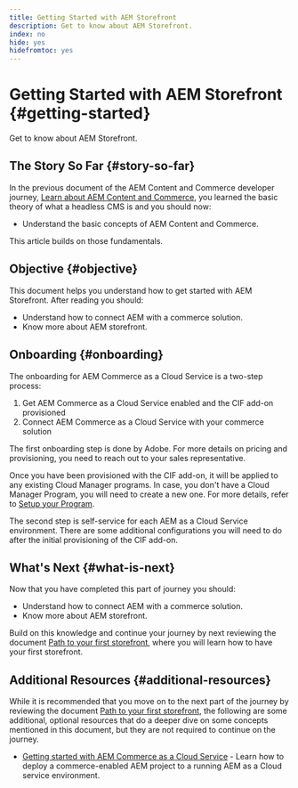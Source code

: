 ```yaml
---
title: Getting Started with AEM Storefront
description: Get to know about AEM Storefront.
index: no
hide: yes
hidefromtoc: yes
---
```

# Getting Started with AEM Storefront {#getting-started}

Get to know about AEM Storefront.

## The Story So Far {#story-so-far}

In the previous document of the AEM Content and Commerce developer journey, [Learn about AEM Content and Commerce](learn-about.md), you learned the basic theory of what a headless CMS is and you should now:

* Understand the basic concepts of AEM Content and Commerce.

This article builds on those fundamentals.

## Objective {#objective}

This document helps you understand how to get started with AEM Storefront. After reading you should:

* Understand how to connect AEM with a commerce solution.
* Know more about AEM storefront.

## Onboarding {#onboarding}

The onboarding for AEM Commerce as a Cloud Service is a two-step process:

1. Get AEM Commerce as a Cloud Service enabled and the CIF add-on provisioned
2. Connect AEM Commerce as a Cloud Service with your commerce solution

The first onboarding step is done by Adobe. For more details on pricing and provisioning, you need to reach out to your sales representative.

Once you have been provisioned with the CIF add-on, it will be applied to any existing Cloud Manager programs. In case, you don't have a Cloud Manager Program, you will need to create a new one. For more details, refer to [Setup your Program](https://experienceleague.adobe.com/docs/experience-manager-cloud-manager/using/getting-started/setting-up-program.html).

The second step is self-service for each AEM as a Cloud Service environment. There are some additional configurations you will need to do after the initial provisioning of the CIF add-on.

## What's Next {#what-is-next}

Now that you have completed this part of journey you should:

* Understand how to connect AEM with a commerce solution.
* Know more about AEM storefront.

Build on this knowledge and continue your journey by next reviewing the document [Path to your first storefront](first-storefront.md), where you will learn how to have your first storefront.

## Additional Resources {#additional-resources}

While it is recommended that you move on to the next part of the journey by reviewing the document [Path to your first storefront](first-storefront.md), the following are some additional, optional resources that do a deeper dive on some concepts mentioned in this document, but they are not required to continue on the journey.

* [Getting started with AEM Commerce as a Cloud Service](/help/commerce-cloud/getting-started.md) - Learn how to deploy a commerce-enabled AEM project to a running AEM as a Cloud service environment.
